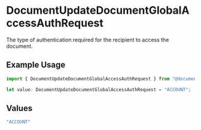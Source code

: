 # DocumentUpdateDocumentGlobalAccessAuthRequest

The type of authentication required for the recipient to access the document.

## Example Usage

```typescript
import { DocumentUpdateDocumentGlobalAccessAuthRequest } from "@documenso/sdk-typescript/models/operations";

let value: DocumentUpdateDocumentGlobalAccessAuthRequest = "ACCOUNT";
```

## Values

```typescript
"ACCOUNT"
```